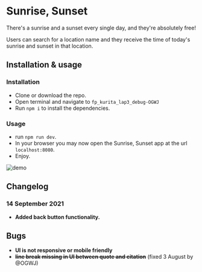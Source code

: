 # Sunrise, Sunset

There's a sunrise and a sunset every single day, and they're absolutely free!

Users can search for a location name and they receive the time of today's sunrise and sunset in that location.

## Installation & usage

### Installation

* Clone or download the repo.
* Open terminal and navigate to `fp_kurita_lap3_debug-OGWJ`
* Run `npm i` to install the dependencies.

### Usage

* run `npm run dev`.
* In your browser you may now open the Sunrise, Sunset app at the url `localhost:8080`.
* Enjoy.

![demo](https://raw.githubusercontent.com/getfutureproof/fp_lap_3_debug_assignment-OGWJ/master/screencap.gif?token=ANHFCK3P25LWBKPIYJDYMVTBJGK7M)

## Changelog

### 14 September 2021
* **Added back button functionality.**


## Bugs
* **UI is not responsive or mobile friendly**
* ~~**line break missing in UI between quote and citation**~~ (fixed 3 August by @OGWJ)
